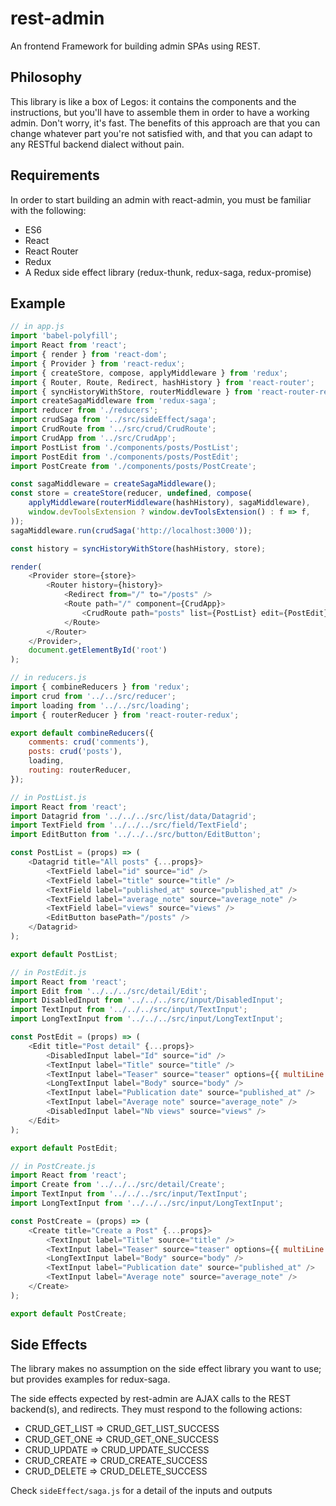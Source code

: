 # rest-admin

An frontend Framework for building admin SPAs using REST.

## Philosophy

This library is like a box of Legos: it contains the components and the instructions, but you'll have to assemble them in order to have a working admin. Don't worry, it's fast. The benefits of this approach are that you can change whatever part you're not satisfied with, and that you can adapt to any RESTful backend dialect without pain.

## Requirements

In order to start building an admin with react-admin, you must be familiar with the following:

* ES6
* React
* React Router
* Redux
* A Redux side effect library (redux-thunk, redux-saga, redux-promise)

## Example

```js
// in app.js
import 'babel-polyfill';
import React from 'react';
import { render } from 'react-dom';
import { Provider } from 'react-redux';
import { createStore, compose, applyMiddleware } from 'redux';
import { Router, Route, Redirect, hashHistory } from 'react-router';
import { syncHistoryWithStore, routerMiddleware } from 'react-router-redux';
import createSagaMiddleware from 'redux-saga';
import reducer from './reducers';
import crudSaga from '../src/sideEffect/saga';
import CrudRoute from '../src/crud/CrudRoute';
import CrudApp from '../src/CrudApp';
import PostList from './components/posts/PostList';
import PostEdit from './components/posts/PostEdit';
import PostCreate from './components/posts/PostCreate';

const sagaMiddleware = createSagaMiddleware();
const store = createStore(reducer, undefined, compose(
    applyMiddleware(routerMiddleware(hashHistory), sagaMiddleware),
    window.devToolsExtension ? window.devToolsExtension() : f => f,
));
sagaMiddleware.run(crudSaga('http://localhost:3000'));

const history = syncHistoryWithStore(hashHistory, store);

render(
    <Provider store={store}>
        <Router history={history}>
            <Redirect from="/" to="/posts" />
            <Route path="/" component={CrudApp}>
                <CrudRoute path="posts" list={PostList} edit={PostEdit} create={PostCreate} />
            </Route>
        </Router>
    </Provider>,
    document.getElementById('root')
);
```

```js
// in reducers.js
import { combineReducers } from 'redux';
import crud from '../../src/reducer';
import loading from '../../src/loading';
import { routerReducer } from 'react-router-redux';

export default combineReducers({
    comments: crud('comments'),
    posts: crud('posts'),
    loading,
    routing: routerReducer,
});
```

```js
// in PostList.js
import React from 'react';
import Datagrid from '../../../src/list/data/Datagrid';
import TextField from '../../../src/field/TextField';
import EditButton from '../../../src/button/EditButton';

const PostList = (props) => (
    <Datagrid title="All posts" {...props}>
        <TextField label="id" source="id" />
        <TextField label="title" source="title" />
        <TextField label="published_at" source="published_at" />
        <TextField label="average_note" source="average_note" />
        <TextField label="views" source="views" />
        <EditButton basePath="/posts" />
    </Datagrid>
);

export default PostList;
```

```js
// in PostEdit.js
import React from 'react';
import Edit from '../../../src/detail/Edit';
import DisabledInput from '../../../src/input/DisabledInput';
import TextInput from '../../../src/input/TextInput';
import LongTextInput from '../../../src/input/LongTextInput';

const PostEdit = (props) => (
    <Edit title="Post detail" {...props}>
        <DisabledInput label="Id" source="id" />
        <TextInput label="Title" source="title" />
        <TextInput label="Teaser" source="teaser" options={{ multiLine: true }} />
        <LongTextInput label="Body" source="body" />
        <TextInput label="Publication date" source="published_at" />
        <TextInput label="Average note" source="average_note" />
        <DisabledInput label="Nb views" source="views" />
    </Edit>
);

export default PostEdit;
```

```js
// in PostCreate.js
import React from 'react';
import Create from '../../../src/detail/Create';
import TextInput from '../../../src/input/TextInput';
import LongTextInput from '../../../src/input/LongTextInput';

const PostCreate = (props) => (
    <Create title="Create a Post" {...props}>
        <TextInput label="Title" source="title" />
        <TextInput label="Teaser" source="teaser" options={{ multiLine: true }} />
        <LongTextInput label="Body" source="body" />
        <TextInput label="Publication date" source="published_at" />
        <TextInput label="Average note" source="average_note" />
    </Create>
);

export default PostCreate;
```

## Side Effects

The library makes no assumption on the side effect library you want to use; but provides examples for redux-saga.

The side effects expected by rest-admin are AJAX calls to the REST backend(s), and redirects. They must respond to the following actions:

* CRUD_GET_LIST => CRUD_GET_LIST_SUCCESS
* CRUD_GET_ONE => CRUD_GET_ONE_SUCCESS
* CRUD_UPDATE => CRUD_UPDATE_SUCCESS
* CRUD_CREATE => CRUD_CREATE_SUCCESS
* CRUD_DELETE => CRUD_DELETE_SUCCESS

Check `sideEffect/saga.js` for a detail of the inputs and outputs
